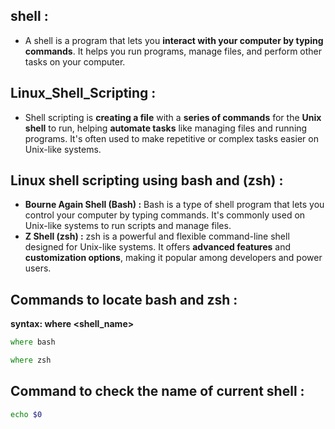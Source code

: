 ## shell :
- A shell is a program that lets you **interact with your computer by typing commands**. It helps you run programs, manage files, and perform other tasks on your computer.
## Linux_Shell_Scripting :
- Shell scripting is **creating a file** with a **series of commands** for the **Unix shell** to run, helping **automate tasks** like managing files and running programs. It's often used to make repetitive or complex tasks easier on Unix-like systems.
## Linux shell scripting using bash and (zsh) :
- **Bourne Again Shell (Bash) :** Bash is a type of shell program that lets you control your computer by typing commands. It's commonly used on Unix-like systems to run scripts and manage files.
-  **Z Shell (zsh) :** zsh is a powerful and flexible command-line shell designed for Unix-like systems. It offers **advanced features** and **customization options**, making it popular among developers and power users.
##  Commands to locate bash and zsh :
**syntax: where <shell_name>**

```zsh
where bash
```

```zsh
where zsh
```

## Command to check the name of current shell :

```zsh
echo $0
```



